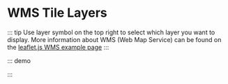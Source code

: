 # WMS Tile Layers

::: tip
Use layer symbol on the top right to select which layer you
want to display. More information about WMS (Web Map Service) can be
found on the [leaflet.js WMS example page](http://leafletjs.com/examples/wms/wms.html)
:::

::: demo
<template>

  <div>
    <l-map
      :zoom="zoom"
      :center="center"
      style="height: 500px; width: 100%"
    >
      <l-control-layers />
      <l-wms-tile-layer
        v-for="layer in layers"
        :key="layer.name"
        :base-url="baseUrl"
        :layers="layer.layers"
        :visible="layer.visible"
        :name="layer.name"
        layer-type="base"
      />
    </l-map>
  </div>
</template>

<script>
import { LMap, LWMSTileLayer, LControlLayers, fixDefaultIcons } from "vue2-leaflet";

fixDefaultIcons();

export default {
  name: "WmsLayers",
  components: {
    LMap,
    "l-wms-tile-layer": LWMSTileLayer,
    LControlLayers
  },
  data() {
    return {
      zoom: 2,
      center: [49, 12],
      baseUrl: 'http://mesonet.agron.iastate.edu/cgi-bin/wms/nexrad/n0r.cgi',
      layers: [
        {
          name: 'Weather Data',
          visible: true,
          format: 'image/png',
          layers: 'nexrad-n0r-900913',
          transparent: true,
          attribution: "Weather data © 2012 IEM Nexrad"
        }
      ]
    };
  }
};
</script>

:::
